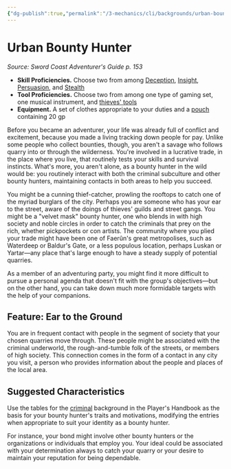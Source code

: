 ```yaml
---
{"dg-publish":true,"permalink":"/3-mechanics/cli/backgrounds/urban-bounty-hunter-scag/","tags":["ttrpg-cli/background","ttrpg-cli/compendium/src/5e/scag"],"noteIcon":""}
---
```


# Urban Bounty Hunter
*Source: Sword Coast Adventurer's Guide p. 153*  


- **Skill Proficiencies.** Choose two from among [Deception](3-Mechanics/CLI/rules/skills.md#Deception), [Insight](3-Mechanics/CLI/rules/skills.md#Insight), [Persuasion](3-Mechanics/CLI/rules/skills.md#Persuasion), and [Stealth](3-Mechanics/CLI/rules/skills.md#Stealth)  
- **Tool Proficiencies.** Choose two from among one type of gaming set, one musical instrument, and [thieves' tools](3-Mechanics/CLI/items/thieves-tools.md)  
- **Equipment.** A set of clothes appropriate to your duties and a [pouch](3-Mechanics/CLI/items/pouch.md) containing 20 gp  

Before you became an adventurer, your life was already full of conflict and excitement, because you made a living tracking down people for pay. Unlike some people who collect bounties, though, you aren't a savage who follows quarry into or through the wilderness. You're involved in a lucrative trade, in the place where you live, that routinely tests your skills and survival instincts. What's more, you aren't alone, as a bounty hunter in the wild would be: you routinely interact with both the criminal subculture and other bounty hunters, maintaining contacts in both areas to help you succeed.

You might be a cunning thief-catcher, prowling the rooftops to catch one of the myriad burglars of the city. Perhaps you are someone who has your ear to the street, aware of the doings of thieves' guilds and street gangs. You might be a "velvet mask" bounty hunter, one who blends in with high society and noble circles in order to catch the criminals that prey on the rich, whether pickpockets or con artists. The community where you plied your trade might have been one of Faerûn's great metropolises, such as Waterdeep or Baldur's Gate, or a less populous location, perhaps Luskan or Yartar—any place that's large enough to have a steady supply of potential quarries.

As a member of an adventuring party, you might find it more difficult to pursue a personal agenda that doesn't fit with the group's objectives—but on the other hand, you can take down much more formidable targets with the help of your companions.

## Feature: Ear to the Ground

You are in frequent contact with people in the segment of society that your chosen quarries move through. These people might be associated with the criminal underworld, the rough-and-tumble folk of the streets, or members of high society. This connection comes in the form of a contact in any city you visit, a person who provides information about the people and places of the local area.

## Suggested Characteristics

Use the tables for the [criminal](3-Mechanics/CLI/backgrounds/criminal.md) background in the Player's Handbook as the basis for your bounty hunter's traits and motivations, modifying the entries when appropriate to suit your identity as a bounty hunter.

For instance, your bond might involve other bounty hunters or the organizations or individuals that employ you. Your ideal could be associated with your determination always to catch your quarry or your desire to maintain your reputation for being dependable.